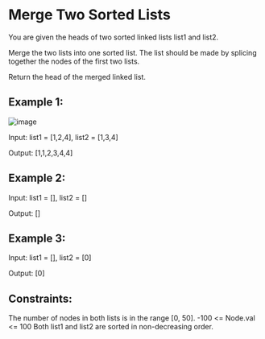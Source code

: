 # Merge Two Sorted Lists

You are given the heads of two sorted linked lists list1 and list2.

Merge the two lists into one sorted list. The list should be made by splicing together the nodes of the first two lists.

Return the head of the merged linked list.
 

## Example 1:

![image](https://github.com/user-attachments/assets/3a695ac8-dff6-4152-91ad-0847eb1b71ae)

Input: list1 = [1,2,4], list2 = [1,3,4]

Output: [1,1,2,3,4,4]

## Example 2:

Input: list1 = [], list2 = []

Output: []

## Example 3:

Input: list1 = [], list2 = [0]

Output: [0]
 

## Constraints:

The number of nodes in both lists is in the range [0, 50].
-100 <= Node.val <= 100
Both list1 and list2 are sorted in non-decreasing order.
